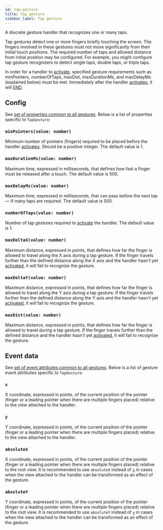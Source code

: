 ```yaml
---
id: tap-gesture
title: Tap gesture
sidebar_label: Tap gesture
---
```


A discrete gesture handler that recognizes one or many taps.

Tap gestures detect one or more fingers briefly touching the screen.
The fingers involved in these gestures must not move significantly from their initial touch positions.
The required number of taps and allowed distance from initial position may be configured.
For example, you might configure tap gesture recognizers to detect single taps, double taps, or triple taps.

In order for a handler to [activate](../state.md#active), specified gesture requirements such as minPointers, numberOfTaps, maxDist, maxDurationMs, and maxDelayMs (explained below) must be met. Immediately after the handler [activates](../state.md#active), it will [END](../state.md#end).

## Config

See [set of properties common to all gestures](common-gesture#config). Below is a list of properties specific to `TapGesture`:

### `minPointers(value: number)`

Minimum number of pointers (fingers) required to be placed before the handler [activates](../state.md#active). Should be a positive integer. The default value is 1.

### `maxDurationMs(value: number)`

Maximum time, expressed in milliseconds, that defines how fast a finger must be released after a touch. The default value is 500.

### `maxDelayMs(value: number)`

Maximum time, expressed in milliseconds, that can pass before the next tap — if many taps are required. The default value is 500.

### `numberOfTaps(value: number)`

Number of tap gestures required to [activate](../state.md#active) the handler. The default value is 1.

### `maxDeltaX(value: number)`

Maximum distance, expressed in points, that defines how far the finger is allowed to travel along the X axis during a tap gesture. If the finger travels further than the defined distance along the X axis and the handler hasn't yet [activated](../state.md#active), it will fail to recognize the gesture.

### `maxDeltaY(value: number)`

Maximum distance, expressed in points, that defines how far the finger is allowed to travel along the Y axis during a tap gesture. If the finger travels further than the defined distance along the Y axis and the handler hasn't yet [activated](../state.md#active), it will fail to recognize the gesture.

### `maxDist(value: number)`

Maximum distance, expressed in points, that defines how far the finger is allowed to travel during a tap gesture. If the finger travels further than the defined distance and the handler hasn't yet [activated](../state.md#active), it will fail to recognize the gesture.

## Event data

See [set of event attributes common to all gestures](common-gesture#event-data). Below is a list of gesture event attributes specific to `TapGesture`:

### `x`

X coordinate, expressed in points, of the current position of the pointer (finger or a leading pointer when there are multiple fingers placed) relative to the view attached to the handler.

### `y`

Y coordinate, expressed in points, of the current position of the pointer (finger or a leading pointer when there are multiple fingers placed) relative to the view attached to the handler.

### `absoluteX`

X coordinate, expressed in points, of the current position of the pointer (finger or a leading pointer when there are multiple fingers placed) relative to the root view. It is recommended to use `absoluteX` instead of [`x`](#x) in cases when the view attached to the handler can be transformed as an effect of the gesture.

### `absoluteY`

Y coordinate, expressed in points, of the current position of the pointer (finger or a leading pointer when there are multiple fingers placed) relative to the root view. It is recommended to use `absoluteY` instead of [`y`](#y) in cases when the view attached to the handler can be transformed as an effect of the gesture.
